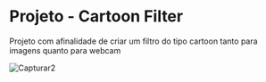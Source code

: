 # Projeto - Cartoon Filter

Projeto com  afinalidade de criar um filtro do tipo cartoon tanto para imagens quanto para webcam

![Capturar2](https://user-images.githubusercontent.com/5797933/130156526-19b87594-62a7-4220-a739-d9c19951157f.PNG)
